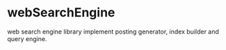 webSearchEngine
===============

web search engine library implement posting generator, index builder and query engine.
